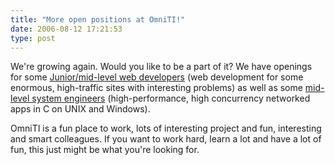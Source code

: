 ```yaml
---
title: "More open positions at OmniTI!"
date: 2006-08-12 17:21:53
type: post
---
```


<p>We're growing again.  Would you like to be a part of it?  We have openings for some <a href="http://omniti.com/people/jobs#webdev">Junior/mid-level web developers</a> (web development for some enormous, high-traffic sites with interesting problems) as well as some <a href="http://omniti.com/people/jobs#midsyseng">mid-level system engineers</a> (high-performance, high concurrency networked apps in C on UNIX and Windows).</p>  <p>OmniTI is a fun place to work, lots of interesting project and fun, interesting and smart colleagues.  If you want to work hard, learn a lot and have a lot of fun, this just might be what you're looking for.</p>
